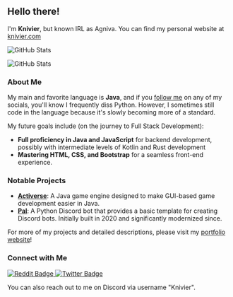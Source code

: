 ## Hello there!

I'm **Knivier**, but known IRL as Agniva. You can find my personal website at [knivier.com](knivier.com "Go to my Portfolio")


![GitHub Stats](https://github-readme-stats.vercel.app/api?username=knivier&theme=dark&show_icons=true&hide_border=true&count_private=true)

![GitHub Stats](https://github-readme-stats.vercel.app/api/top-langs/?username=knivier&theme=dark&show_icons=true&hide_border=true&layout=compact)

### About Me
My main and favorite language is **Java**, and if you [follow me](https://knivier.github.io/#contact) on any of my socials, you'll know I frequently diss Python. However, I sometimes still code in the language because it's slowly becoming more of a standard. 

My future goals include (on the journey to Full Stack Development):
- **Full proficiency in Java and JavaScript** for backend development, possibly with intermediate levels of Kotlin and Rust development
- **Mastering HTML, CSS, and Bootstrap** for a seamless front-end experience.

### Notable Projects
- **[Activerse](https://bit.ly/Activerse "Activerse Website")**: A Java game engine designed to make GUI-based game development easier in Java.
- **[Pal](https://github.com/knivier/PalBot "Pal GitHub Repo")**: A Python Discord bot that provides a basic template for creating Discord bots. Initially built in 2020 and significantly modernized since.

For more of my projects and detailed descriptions, please visit my [portfolio website](knivier.com "Go to my Portfolio")!

### Connect with Me
<div id="badges">
  <a href="https://www.reddit.com/user/NessJL">
    <img src="https://img.shields.io/badge/Reddit-FF4500?style=for-the-badge&logo=reddit&logoColor=white" alt="Reddit Badge"/>
  </a>
  <a href="https://x.com/Knivier">
    <img src="https://img.shields.io/badge/Twitter-1DA1F2?style=for-the-badge&logo=twitter&logoColor=white" alt="Twitter Badge"/>
  </a>
</div>

You can also reach out to me on Discord via username "Knivier".
